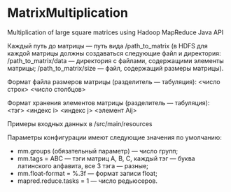 # MatrixMultiplication

Multiplication of large square matrices using Hadoop MapReduce Java API

Каждый путь до матрицы — путь вида /path_to_matrix
(в HDFS для каждой матрицы должны создаваться следующие файл и директория: 
/path_to_matrix/data — директория с файлами, содержащими элементы матрицы;
/path_to_matrix/size — файл, содержащий размеры матрицы).

Формат файла размеров матрицы (разделитель — табуляция):
<число строк> <число столбцов>

Формат хранения элементов матрицы (разделитель — табуляция):
<тэг> <индекс i> <индекс j> <элемент Aij>

Примеры входных данных в /src/main/resources

Параметры конфигурации имеют следующие значения по умолчанию:
- mm.groups (обязательный параметр) — число групп;
- mm.tags = ABC — тэги матриц A, B, C, каждый тэг — буква латинского алфавита, все 3 тэга — разные;
- mm.float-format = %.3f — формат записи float;
- mapred.reduce.tasks = 1 — число редьюсеров.

